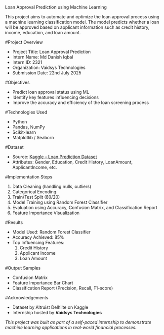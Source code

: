 Loan Approval Prediction using Machine Learning

This project aims to automate and optimize the loan approval process using a machine learning classification model. The model predicts whether a loan will be approved based on applicant information such as credit history, income, education, and loan amount.

#Project Overview

- Project Title: Loan Approval Prediction  
- Intern Name: Md Danish Iqbal  
- Intern ID: 2321  
- Organization: Vaidsys Technologies  
- Submission Date: 22nd July 2025  

#Objectives

- Predict loan approval status using ML
- Identify key features influencing decisions
- Improve the accuracy and efficiency of the loan screening process

#Technologies Used

- Python
- Pandas, NumPy
- Scikit-learn
- Matplotlib / Seaborn
  
#Dataset

- Source: [Kaggle – Loan Prediction Dataset](https://www.kaggle.com/datasets/altruistdelhite04/loan-prediction-problem-dataset)
- Attributes: Gender, Education, Credit History, LoanAmount, ApplicantIncome, etc.

#Implementation Steps

1. Data Cleaning (handling nulls, outliers)
2. Categorical Encoding
3. Train/Test Split (80/20)
4. Model Training using Random Forest Classifier
5. Evaluation using Accuracy, Confusion Matrix, and Classification Report
6. Feature Importance Visualization

#Results

- Model Used: Random Forest Classifier
- Accuracy Achieved: 85%
- Top Influencing Features:
  1. Credit History
  2. Applicant Income
  3. Loan Amount
     
#Output Samples

- Confusion Matrix  
- Feature Importance Bar Chart  
- Classification Report (Precision, Recall, F1-score)

#Acknowledgements

- Dataset by Altruist Delhiite on Kaggle
- Internship hosted by **Vaidsys Technologies**


*This project was built as part of a self-paced internship to demonstrate machine learning applications in real-world financial processes.*

